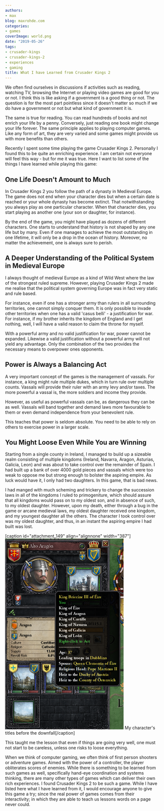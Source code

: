 ```yaml
---
authors:
- max
blog: maxrohde.com
categories:
- games
coverImage: world.png
date: "2019-05-26"
tags:
- crusader-kings
- crusader-kings-2
- experiences
- gaming
title: What I have Learned from Crusader Kings 2
---
```


We often find ourselves in discussions if activities such as reading, watching TV, browsing the Internet or playing video games are good for you or not. I think this is like asking if a government is a good thing or not. The question is for the most part pointless since it doesn't matter so much if we do have a government or not but what kind of government it is.

The same is true for reading. You can read hundreds of books and not enrich your life by a penny. Conversely, just reading one book might change your life forever. The same principle applies to playing computer games. Like any form of art, they are very varied and some games might provide us with more benefits than others.

Recently I spent some time playing the game Crusader Kings 2. Personally I found this to be quite an enriching experience. I am certain not everyone will feel this way - but for me it was true. Here I want to list some of the things I have learned while playing this game:

## One Life Doesn't Amount to Much

In Crusader Kings 2 you follow the path of a dynasty in Medieval Europe. The game does not end when your character dies but when a certain date is reached or your whole dynasty has become extinct. That notwithstanding you always play as one particular character. When that character dies, you start playing as another one (your son or daughter, for instance).

By the end of the game, you might have played as dozens of different characters. One starts to understand that history is not shaped by any one life but by many. Even if one manages to achieve the most outstanding in one lifetime, it will only be a drop in the ocean of history. Moreover, no matter the achievement, one is always sure to perish.

## A Deeper Understanding of the Political System in Medieval Europe

I always thought of medieval Europe as a kind of Wild West where the law of the strongest ruled supreme. However, playing Crusader Kings 2 made me realise that the political system governing Europe was in fact very static and rule based.

For instance, even if one has a stronger army than rulers in all surrounding territories, one cannot simply conquer them. It is only possible to invade other territories when one has a valid 'casus belli' - a justification for war. For instance, if my brother inherits the kingdom of England and I get nothing, well, I will have a valid reason to claim the throne for myself.

With a powerful army and no valid justification for war, power cannot be expanded. Likewise a valid justification without a powerful army will not yield any advantage. Only the combination of the two provides the necessary means to overpower ones opponents.

## Power is Always a Balancing Act

A very important concept of the games is the management of vassals. For instance, a king might rule multiple dukes, which in turn rule over multiple counts. Vassals will provide their ruler with an army levy and/or taxes. The more powerful a vassal is, the more soldiers and income they provide.

However, as useful as powerful vassals can be, as dangerous they can be as well. Vassals will band together and demand laws more favourable to them or even demand independence from your benevolent rule.

This teaches that power is seldom absolute. You need to be able to rely on others to exercise power in a larger scale.

## You Might Loose Even While You are Winning

Starting from a single county in Ireland, I managed to build up a sizeable realm consisting of multiple kingdoms (Ireland, Navarra, Aragon, Asturias, Galicia, Leon) and was about to take control over the remainder of Spain. I had built up a bank of over 4000 gold pieces and vassals which were too weak to oppose me but strong enough to bolster the aspiring empire. As luck would have it, I only had two daughters. In this game, that is bad news.

I had manged with much scheming and trickery to change the succession laws in all of the kingdoms I ruled to primogeniture, which should assure that all kingdoms would pass on to my oldest son, and in absence of such, to my oldest daughter. However, upon my death, either through a bug in the game or arcane medieval laws, my oldest daughter received one kingdom, and my youngest daughter all the others. The character I took control over was my oldest daughter, and thus, in an instant the aspiring empire I had built was lost.

\[caption id="attachment_149" align="alignnone" width="387"\]![before the downfall](images/before-the-downfall.png) My character's titles before the downfall\[/caption\]

This taught me the lesson that even if things are going very well, one must not start to be careless, unless one risks to loose everything.

When we think of computer gaming, we often think of first person shooters or adventure games. Aimed with the power of a controller, the player obliterates scores of enemies. While there is something to be learned from such games as well, specifically hand-eye coordination and systems thinking, there are many other types of games which can deliver their own rich experiences. I found Crusader Kings 2 to be such a game. While I have listed here what I have learned from it, I would encourage anyone to give this game a try; since the real power of games comes from their interactivity; in which they are able to teach us lessons words on a page never could.